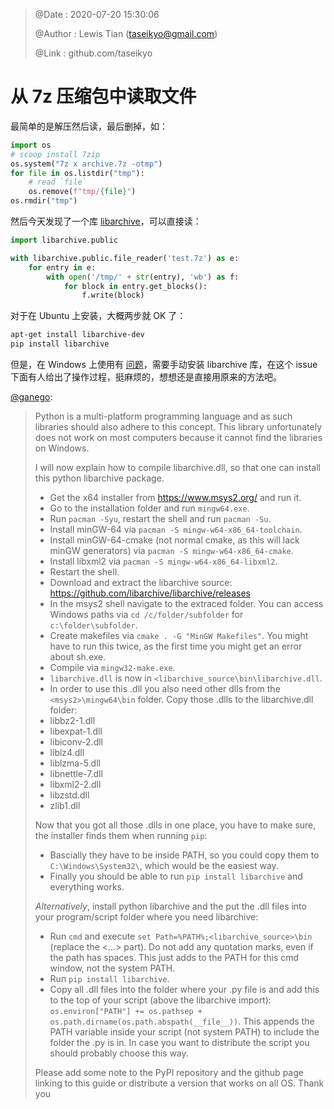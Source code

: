 > @Date    : 2020-07-20 15:30:06
>
> @Author  : Lewis Tian (taseikyo@gmail.com)
>
> @Link    : github.com/taseikyo

# 从 7z 压缩包中读取文件

最简单的是解压然后读，最后删掉，如：

```python
import os
# scoop install 7zip
os.system("7z x archive.7z -otmp")
for file in os.listdir("tmp"):
	# read `file`
	os.remove(f"tmp/{file}")
os.rmdir("tmp")
```

然后今天发现了一个库 [libarchive](https://pypi.org/project/libarchive/)，可以直接读：

```python
import libarchive.public

with libarchive.public.file_reader('test.7z') as e:
    for entry in e:
        with open('/tmp/' + str(entry), 'wb') as f:
            for block in entry.get_blocks():
                f.write(block)
```

对于在 Ubuntu 上安装，大概两步就 OK 了：

```bash
apt-get install libarchive-dev
pip install libarchive
``` 

但是，在 Windows 上使用有 [问题](https://github.com/dsoprea/PyEasyArchive/issues/27)，需要手动安装 libarchive 库，在这个 issue 下面有人给出了操作过程，挺麻烦的，想想还是直接用原来的方法吧。

[@ganego](https://github.com/ganego):

> Python is a multi-platform programming language and as such libraries should also adhere to this concept. This library unfortunately does not work on most computers because it cannot find the libraries on Windows.
> 
> I will now explain how to compile libarchive.dll, so that one can install this python libarchive package.
> 
> * Get the x64 installer from https://www.msys2.org/ and run it.
> * Go to the installation folder and run `mingw64.exe`.
> * Run `pacman -Syu`, restart the shell and run `pacman -Su`.
> * Install minGW-64 via `pacman -S mingw-w64-x86_64-toolchain`.
> * Install minGW-64-cmake (not normal cmake, as this will lack minGW generators) via `pacman -S mingw-w64-x86_64-cmake`.
> * Install libxml2 via `pacman -S mingw-w64-x86_64-libxml2`.
> * Restart the shell.
> * Download and extract the libarchive source: https://github.com/libarchive/libarchive/releases
> * In the msys2 shell navigate to the extraced folder. You can access Windows paths via `cd /c/folder/subfolder` for `c:\folder\subfolder`.
> * Create makefiles via `cmake . -G "MinGW Makefiles"`. You might have to run this twice, as the first time you might get an error about sh.exe.
> * Compile via `mingw32-make.exe`.
> * `libarchive.dll` is now in `<libarchive_source\bin\libarchive.dll`.
> * In order to use this .dll you also need other dlls from the `<msys2>\mingw64\bin` folder. Copy those .dlls to the libarchive.dll folder:
> * libbz2-1.dll
> * libexpat-1.dll
> * libiconv-2.dll
> * liblz4.dll
> * liblzma-5.dll
> * libnettle-7.dll
> * libxml2-2.dll
> * libzstd.dll
> * zlib1.dll
> 
> Now that you got all those .dlls in one place, you have to make sure, the installer finds them when running `pip`:
> 
> * Bascially they have to be inside PATH, so you could copy them to `C:\Windows\System32\`, which would be the easiest way.
> * Finally you should be able to run `pip install libarchive` and everything works.
> 
> _Alternatively_, install python libarchive and the put the .dll files into your program/script folder where you need libarchive:
> 
> * Run `cmd` and execute `set Path=%PATH%;<libarchive_source>\bin` (replace the <...> part). Do not add any quotation marks, even if the path has spaces. This just adds to the PATH for this cmd window, not the system PATH.
> * Run `pip install libarchive`.
> * Copy all .dll files into the folder where your .py file is and add this to the top of your script (above the libarchive import): `os.environ["PATH"] += os.pathsep + os.path.dirname(os.path.abspath(__file__))`. This appends the PATH variable inside your script (not system PATH) to include the folder the .py is in. In case you want to distribute the script you should probably choose this way.
> 
> Please add some note to the PyPI repository and the github page linking to this guide or distribute a version that works on all OS.
> Thank you


